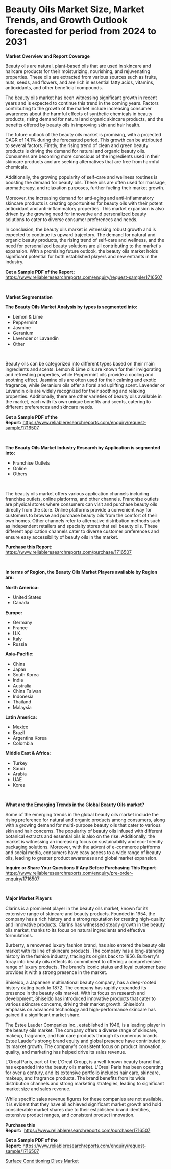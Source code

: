 <p><h1>Beauty Oils Market Size, Market Trends, and Growth Outlook forecasted for period from 2024 to 2031</h1></p><p><strong>Market Overview and Report Coverage</strong></p>
<p><p>Beauty oils are natural, plant-based oils that are used in skincare and haircare products for their moisturizing, nourishing, and rejuvenating properties. These oils are extracted from various sources such as fruits, nuts, seeds, and flowers, and are rich in essential fatty acids, vitamins, antioxidants, and other beneficial compounds.</p><p>The beauty oils market has been witnessing significant growth in recent years and is expected to continue this trend in the coming years. Factors contributing to the growth of the market include increasing consumer awareness about the harmful effects of synthetic chemicals in beauty products, rising demand for natural and organic skincare products, and the benefits offered by beauty oils in improving skin and hair health.</p><p>The future outlook of the beauty oils market is promising, with a projected CAGR of 14.1% during the forecasted period. This growth can be attributed to several factors. Firstly, the rising trend of clean and green beauty products is driving the demand for natural and organic beauty oils. Consumers are becoming more conscious of the ingredients used in their skincare products and are seeking alternatives that are free from harmful chemicals.</p><p>Additionally, the growing popularity of self-care and wellness routines is boosting the demand for beauty oils. These oils are often used for massage, aromatherapy, and relaxation purposes, further fueling their market growth.</p><p>Moreover, the increasing demand for anti-aging and anti-inflammatory skincare products is creating opportunities for beauty oils with their potent antioxidant and anti-inflammatory properties. This market expansion is also driven by the growing need for innovative and personalized beauty solutions to cater to diverse consumer preferences and needs.</p><p>In conclusion, the beauty oils market is witnessing robust growth and is expected to continue its upward trajectory. The demand for natural and organic beauty products, the rising trend of self-care and wellness, and the need for personalized beauty solutions are all contributing to the market's expansion. With a promising future outlook, the beauty oils market holds significant potential for both established players and new entrants in the industry.</p></p>
<p><strong>Get a Sample PDF of the Report:</strong> <a href="https://www.reliableresearchreports.com/enquiry/request-sample/1716507">https://www.reliableresearchreports.com/enquiry/request-sample/1716507</a></p>
<p>&nbsp;</p>
<p><strong>Market Segmentation</strong></p>
<p><strong>The Beauty Oils Market Analysis by types is segmented into:</strong></p>
<p><ul><li>Lemon & Lime</li><li>Peppermint</li><li>Jasmine</li><li>Geranium</li><li>Lavender or Lavandin</li><li>Other</li></ul></p>
<p>&nbsp;</p>
<p><p>Beauty oils can be categorized into different types based on their main ingredients and scents. Lemon & Lime oils are known for their invigorating and refreshing properties, while Peppermint oils provide a cooling and soothing effect. Jasmine oils are often used for their calming and exotic fragrance, while Geranium oils offer a floral and uplifting scent. Lavender or Lavandin oils are widely recognized for their soothing and relaxing properties. Additionally, there are other varieties of beauty oils available in the market, each with its own unique benefits and scents, catering to different preferences and skincare needs.</p></p>
<p><strong>Get a Sample PDF of the Report:</strong>&nbsp;<a href="https://www.reliableresearchreports.com/enquiry/request-sample/1716507">https://www.reliableresearchreports.com/enquiry/request-sample/1716507</a></p>
<p>&nbsp;</p>
<p><strong>The Beauty Oils Market Industry Research by Application is segmented into:</strong></p>
<p><ul><li>Franchise Outlets</li><li>Online</li><li>Others</li></ul></p>
<p>&nbsp;</p>
<p><p>The beauty oils market offers various application channels including franchise outlets, online platforms, and other channels. Franchise outlets are physical stores where consumers can visit and purchase beauty oils directly from the store. Online platforms provide a convenient way for customers to browse and purchase beauty oils from the comfort of their own homes. Other channels refer to alternative distribution methods such as independent retailers and specialty stores that sell beauty oils. These different application channels cater to diverse customer preferences and ensure easy accessibility of beauty oils in the market.</p></p>
<p><strong>Purchase this Report:</strong>&nbsp; <a href="https://www.reliableresearchreports.com/purchase/1716507">https://www.reliableresearchreports.com/purchase/1716507</a></p>
<p>&nbsp;</p>
<p><strong>In terms of Region, the Beauty Oils Market Players available by Region are:</strong></p>
<p>
    <p> <strong> North America: </strong>
        <ul>
            <li>United States</li>
            <li>Canada</li>
        </ul>
        </p> 
    <p> <strong> Europe: </strong>
        <ul>
            <li>Germany</li>
            <li>France</li>
            <li>U.K.</li>
            <li>Italy</li>
            <li>Russia</li>
        </ul>
        </p> 
    <p> <strong> Asia-Pacific: </strong>
        <ul>
            <li>China</li>
            <li>Japan</li>
            <li>South Korea</li>
            <li>India</li>
            <li>Australia</li>
            <li>China Taiwan</li>
            <li>Indonesia</li>
            <li>Thailand</li>
            <li>Malaysia</li>
        </ul>
        </p> 
    <p> <strong> Latin America: </strong>
        <ul>
            <li>Mexico</li>
            <li>Brazil</li>
            <li>Argentina Korea</li>
            <li>Colombia</li>
        </ul>
        </p> 
    <p> <strong> Middle East & Africa: </strong>
        <ul>
            <li>Turkey</li>
            <li>Saudi</li>
            <li>Arabia</li>
            <li>UAE</li>
            <li>Korea</li>
        </ul>
    </p>
    </p>
<p>&nbsp;</p>
<p><strong>What are the Emerging Trends in the Global Beauty Oils market?</strong></p>
<p><p>Some of the emerging trends in the global beauty oils market include the rising preference for natural and organic products among consumers, along with a growing demand for multi-purpose beauty oils that cater to various skin and hair concerns. The popularity of beauty oils infused with different botanical extracts and essential oils is also on the rise. Additionally, the market is witnessing an increasing focus on sustainability and eco-friendly packaging solutions. Moreover, with the advent of e-commerce platforms and social media, consumers have easy access to a wide range of beauty oils, leading to greater product awareness and global market expansion.</p></p>
<p><strong>Inquire or Share Your Questions If Any Before Purchasing This Report</strong>- <a href="https://www.reliableresearchreports.com/enquiry/pre-order-enquiry/1716507">https://www.reliableresearchreports.com/enquiry/pre-order-enquiry/1716507</a></p>
<p>&nbsp;</p>
<p><strong>Major Market Players</strong></p>
<p><p>Clarins is a prominent player in the beauty oils market, known for its extensive range of skincare and beauty products. Founded in 1954, the company has a rich history and a strong reputation for creating high-quality and innovative products. Clarins has witnessed steady growth in the beauty oils market, thanks to its focus on natural ingredients and effective formulations.</p><p>Burberry, a renowned luxury fashion brand, has also entered the beauty oils market with its line of skincare products. The company has a long-standing history in the fashion industry, tracing its origins back to 1856. Burberry's foray into beauty oils reflects its commitment to offering a comprehensive range of luxury products. The brand's iconic status and loyal customer base provides it with a strong presence in the market.</p><p>Shiseido, a Japanese multinational beauty company, has a deep-rooted history dating back to 1872. The company has rapidly expanded its presence in the beauty oils market. With its focus on research and development, Shiseido has introduced innovative products that cater to various skincare concerns, driving their market growth. Shiseido's emphasis on advanced technology and high-performance skincare has gained it a significant market share.</p><p>The Estee Lauder Companies Inc., established in 1946, is a leading player in the beauty oils market. The company offers a diverse range of skincare, makeup, fragrance, and hair care products through its numerous brands. Estee Lauder's strong brand equity and global presence have contributed to its market growth. The company's consistent focus on product innovation, quality, and marketing has helped drive its sales revenue.</p><p>L'Oreal Paris, part of the L'Oreal Group, is a well-known beauty brand that has expanded into the beauty oils market. L'Oreal Paris has been operating for over a century, and its extensive portfolio includes hair care, skincare, makeup, and fragrance products. The brand benefits from its wide distribution channels and strong marketing strategies, leading to significant market size and sales revenue.</p><p>While specific sales revenue figures for these companies are not available, it is evident that they have all achieved significant market growth and hold considerable market shares due to their established brand identities, extensive product ranges, and consistent product innovation.</p></p>
<p><strong>Purchase this Report:</strong>&nbsp;&nbsp;<a href="https://www.reliableresearchreports.com/purchase/1716507">https://www.reliableresearchreports.com/purchase/1716507</a></p>
<p></p>
<p><strong>Get a Sample PDF of the Report:</strong>&nbsp;<a href="https://www.reliableresearchreports.com/enquiry/request-sample/1716507">https://www.reliableresearchreports.com/enquiry/request-sample/1716507</a></p>
<p><p><a href="https://github.com/amonskiyk/Market-Research-Report-List-1/blob/main/surface-conditioning-discs-market.md">Surface Conditioning Discs Market</a></p></p>